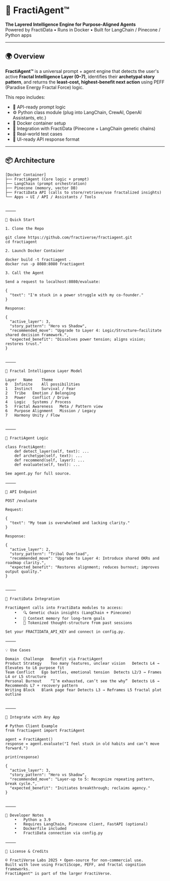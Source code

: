 
# 🧠 FractiAgent™

**The Layered Intelligence Engine for Purpose-Aligned Agents**  
Powered by FractiData • Runs in Docker • Built for LangChain / Pinecone / Python apps

---

## 🌍 Overview

**FractiAgent™** is a universal prompt + agent engine that detects the user's active **Fractal Intelligence Layer (0–7)**, identifies their **archetypal story pattern**, and returns the **least-cost, highest-benefit next action** using PEFF (Paradise Energy Fractal Force) logic.

This repo includes:

- 🔌 API-ready prompt logic
- ⚙️ Python class module (plug into LangChain, CrewAI, OpenAI Assistants, etc.)
- 🐳 Docker container setup
- 🧠 Integration with FractiData (Pinecone + LangChain genetic chains)
- 🧪 Real-world test cases
- 🔁 UI-ready API response format

---

## 📦 Architecture

```text
[Docker Container]
├── FractiAgent (Core logic + prompt)
├── LangChain (prompt orchestration)
├── Pinecone (memory, vector DB)
├── FractiData API (calls to store/retrieve/use fractalized insights)
└── Apps → UI / API / Assistants / Tools


⸻

🚀 Quick Start

1. Clone the Repo

git clone https://github.com/fractiverse/fractiagent.git
cd fractiagent

2. Launch Docker Container

docker build -t fractiagent .
docker run -p 8080:8080 fractiagent

3. Call the Agent

Send a request to localhost:8080/evaluate:

{
  "text": "I'm stuck in a power struggle with my co-founder."
}

Response:

{
  "active_layer": 3,
  "story_pattern": "Hero vs Shadow",
  "recommended_move": "Upgrade to Layer 4: Logic/Structure—facilitate shared decision framework.",
  "expected_benefit": "Dissolves power tension; aligns vision; restores trust."
}


⸻

🧠 Fractal Intelligence Layer Model

Layer	Name	Theme
0	Infinite	All possibilities
1	Instinct	Survival / Fear
2	Tribe	Emotion / Belonging
3	Power	Conflict / Drive
4	Logic	Systems / Process
5	Fractal Awareness	Meta / Pattern view
6	Purpose Alignment	Mission / Legacy
7	Harmony	Unity / Flow


⸻

🧰 FractiAgent Logic

class FractiAgent:
    def detect_layer(self, text): ...
    def archetype(self, text): ...
    def recommend(self, layer): ...
    def evaluate(self, text): ...

See agent.py for full source.

⸻

🔁 API Endpoint

POST /evaluate

Request:

{
  "text": "My team is overwhelmed and lacking clarity."
}

Response:

{
  "active_layer": 2,
  "story_pattern": "Tribal Overload",
  "recommended_move": "Upgrade to Layer 4: Introduce shared OKRs and roadmap clarity.",
  "expected_benefit": "Restores alignment; reduces burnout; improves output quality."
}


⸻

🔗 FractiData Integration

FractiAgent calls into FractiData modules to access:
	•	🔍 Genetic chain insights (LangChain + Pinecone)
	•	🧠 Context memory for long-term goals
	•	🔢 Tokenized thought-structure from past sessions

Set your FRACTIDATA_API_KEY and connect in config.py.

⸻

💡 Use Cases

Domain	Challenge	Benefit via FractiAgent
Product Strategy	Too many features, unclear vision	Detects L4 → Elevates to L6 purpose fit
Team Conflict	Ego battles, emotional tension	Detects L2/3 → Frames L4 or L5 structure
Personal Burnout	“I’m exhausted, can’t see the why”	Detects L6 → Recommends L7 + recovery pattern
Writing Block	Blank page fear	Detects L3 → Reframes L5 fractal plot outline


⸻

📱 Integrate with Any App

# Python Client Example
from fractiagent import FractiAgent

agent = FractiAgent()
response = agent.evaluate("I feel stuck in old habits and can’t move forward.")

print(response)

{
  "active_layer": 3,
  "story_pattern": "Hero vs Shadow",
  "recommended_move": "Layer-up to 5: Recognize repeating pattern, break cycle.",
  "expected_benefit": "Initiates breakthrough; reclaims agency."
}


⸻

🔧 Developer Notes
	•	Python ≥ 3.9
	•	Requires LangChain, Pinecone client, FastAPI (optional)
	•	Dockerfile included
	•	FractiData connection via config.py

⸻

🧬 License & Credits

© FractiVerse Labs 2025 • Open-source for non-commercial use.
Built with love using FractiScope, PEFF, and fractal cognition frameworks.
FractiAgent™ is part of the larger FractiVerse.